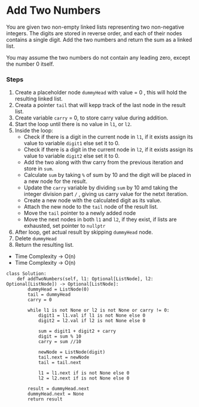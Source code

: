 # Add Two Numbers

You are given two non-empty linked lists representing two non-negative integers. The digits are stored in reverse order, and each of their nodes contains a single digit. Add the two numbers and return the sum as a linked list.

You may assume the two numbers do not contain any leading zero, except the number 0 itself.

### Steps
1. Create a placeholder node `dummyHead` with value = 0 , this will hold the resulting linked list.
2. Creata a pointer `tail` that will kepp track of the last node in the result list.
3. Create variable `carry` = 0, to store carry value during addition.
4. Start the loop until there is no value in `l1`, or `l2`.
5. Inside the loop:
    - Check  if there is a digit in the current node in `l1`, if it exists assign its value to variable `digit1` else set it to 0.
    - Check  if there is a digit in the current node in `l2`, if it exists assign its value to variable `digit2` else set it to 0.
    - Add the two along with thw carry from the previous iteration and store in `sum`.
    - Calculate `sum` by taking `%` of sum by 10 and the digit will be placed in a new node for the result.
    - Update the `carry` variable by dividing `sum` by 10 amd taking the integer division part `/` , giving us carry value for the netxt iteration.
    - Create a new node with the calculated digit as its value.
    - Attach the new node to the `tail` node of the result list.
    - Move the `tail` pointer to a newly added node
    - Move the next nodes in both `l1` and `l2`, if they exist, if lists are exhausted, set pointer to `nullptr`
6. After loop, get actual result by skipping `dummyHead` node.
7. Delete `dummyHead`
8. Return the resulting list.


- Time Complexity -> O(n)
- Time Complexity -> O(n)
```
class Solution:
    def addTwoNumbers(self, l1: Optional[ListNode], l2: Optional[ListNode]) -> Optional[ListNode]:
        dummyHead = ListNode(0)
        tail = dummyHead
        carry = 0

        while l1 is not None or l2 is not None or carry != 0:
            digit1 = l1.val if l1 is not None else 0
            digit2 = l2.val if l2 is not None else 0

            sum = digit1 + digit2 + carry
            digit = sum % 10
            carry = sum //10

            newNode = ListNode(digit)
            tail.next = newNode
            tail = tail.next

            l1 = l1.next if is not None else 0
            l2 = l2.next if is not None else 0
        
        result = dummyHead.next
        dummyHead.next = None
        return result

```